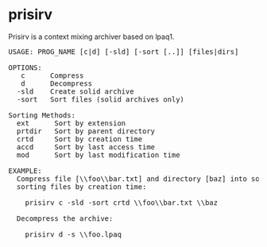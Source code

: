 # prisirv

Prisirv is a context mixing archiver based on lpaq1.

<pre>
USAGE: PROG_NAME [c|d] [-sld] [-sort [..]] [files|dirs]

OPTIONS:
   c      Compress
   d      Decompress
  -sld    Create solid archive
  -sort   Sort files (solid archives only)

Sorting Methods:
  ext      Sort by extension
  prtdir   Sort by parent directory
  crtd     Sort by creation time
  accd     Sort by last access time
  mod      Sort by last modification time
  
EXAMPLE:
  Compress file [\\foo\\bar.txt] and directory [baz] into solid archive, 
  sorting files by creation time:

    prisirv c -sld -sort crtd \\foo\\bar.txt \\baz

  Decompress the archive:

    prisirv d -s \\foo.lpaq
</pre>

